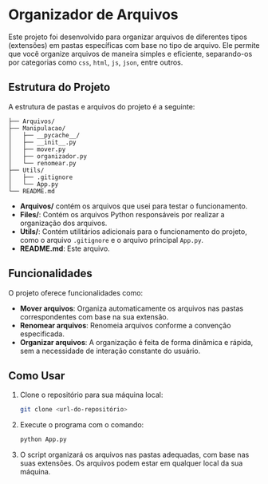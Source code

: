 # Organizador de Arquivos

Este projeto foi desenvolvido para organizar arquivos de diferentes tipos (extensões) em pastas específicas com base no tipo de arquivo. Ele permite que você organize arquivos de maneira simples e eficiente, separando-os por categorias como `css`, `html`, `js`, `json`, entre outros.

## Estrutura do Projeto

A estrutura de pastas e arquivos do projeto é a seguinte:

```
├── Arquivos/
├── Manipulacao/
│   ├── __pycache__/
│   ├── __init__.py
│   ├── mover.py
│   ├── organizador.py
│   └── renomear.py
├── Utils/
│   ├── .gitignore
│   └── App.py
└── README.md
```

- **Arquivos/** contém os arquivos que usei para testar o funcionamento. 
- **Files/**: Contém os arquivos Python responsáveis por realizar a organização dos arquivos.
- **Utils/**: Contém utilitários adicionais para o funcionamento do projeto, como o arquivo `.gitignore` e o arquivo principal `App.py`.
- **README.md**: Este arquivo.

## Funcionalidades

O projeto oferece funcionalidades como:

- **Mover arquivos**: Organiza automaticamente os arquivos nas pastas correspondentes com base na sua extensão.
- **Renomear arquivos**: Renomeia arquivos conforme a convenção especificada.
- **Organizar arquivos**: A organização é feita de forma dinâmica e rápida, sem a necessidade de interação constante do usuário.

## Como Usar

1. Clone o repositório para sua máquina local:

   ```bash
   git clone <url-do-repositório>
   ```

2. Execute o programa com o comando:

   ```bash
   python App.py
   ```
   
3. O script organizará os arquivos nas pastas adequadas, com base nas suas extensões. Os arquivos podem estar em qualquer local da sua máquina.
